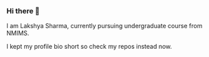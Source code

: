 ### Hi there 👋

I am Lakshya Sharma, currently pursuing undergraduate course from NMIMS.

I kept my profile bio short so check my repos instead now.
